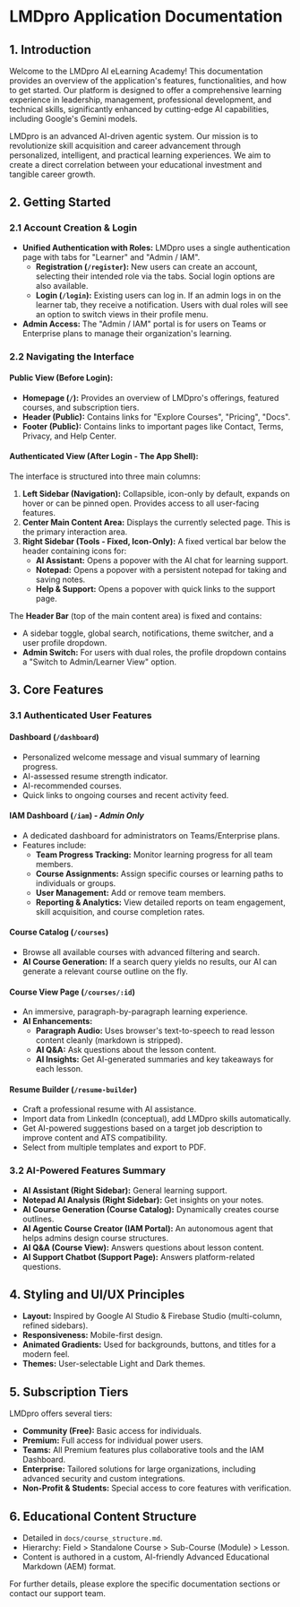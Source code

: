 
# LMDpro Application Documentation

## 1. Introduction

Welcome to the LMDpro AI eLearning Academy! This documentation provides an overview of the application's features, functionalities, and how to get started. Our platform is designed to offer a comprehensive learning experience in leadership, management, professional development, and technical skills, significantly enhanced by cutting-edge AI capabilities, including Google's Gemini models.

LMDpro is an advanced AI-driven agentic system. Our mission is to revolutionize skill acquisition and career advancement through personalized, intelligent, and practical learning experiences. We aim to create a direct correlation between your educational investment and tangible career growth.

## 2. Getting Started

### 2.1 Account Creation & Login
- **Unified Authentication with Roles:** LMDpro uses a single authentication page with tabs for "Learner" and "Admin / IAM".
    - **Registration (`/register`):** New users can create an account, selecting their intended role via the tabs. Social login options are also available.
    - **Login (`/login`):** Existing users can log in. If an admin logs in on the learner tab, they receive a notification. Users with dual roles will see an option to switch views in their profile menu.
- **Admin Access:** The "Admin / IAM" portal is for users on Teams or Enterprise plans to manage their organization's learning.

### 2.2 Navigating the Interface

#### Public View (Before Login):
- **Homepage (`/`):** Provides an overview of LMDpro's offerings, featured courses, and subscription tiers.
- **Header (Public):** Contains links for "Explore Courses", "Pricing", "Docs".
- **Footer (Public):** Contains links to important pages like Contact, Terms, Privacy, and Help Center.

#### Authenticated View (After Login - The App Shell):
The interface is structured into three main columns:
1.  **Left Sidebar (Navigation):** Collapsible, icon-only by default, expands on hover or can be pinned open. Provides access to all user-facing features.
2.  **Center Main Content Area:** Displays the currently selected page. This is the primary interaction area.
3.  **Right Sidebar (Tools - Fixed, Icon-Only):** A fixed vertical bar below the header containing icons for:
    *   **AI Assistant:** Opens a popover with the AI chat for learning support.
    *   **Notepad:** Opens a popover with a persistent notepad for taking and saving notes.
    *   **Help & Support:** Opens a popover with quick links to the support page.

The **Header Bar** (top of the main content area) is fixed and contains:
*   A sidebar toggle, global search, notifications, theme switcher, and a user profile dropdown.
*   **Admin Switch:** For users with dual roles, the profile dropdown contains a "Switch to Admin/Learner View" option.

## 3. Core Features

### 3.1 Authenticated User Features

#### Dashboard (`/dashboard`)
- Personalized welcome message and visual summary of learning progress.
- AI-assessed resume strength indicator.
- AI-recommended courses.
- Quick links to ongoing courses and recent activity feed.

#### IAM Dashboard (`/iam`) - *Admin Only*
- A dedicated dashboard for administrators on Teams/Enterprise plans.
- Features include:
    - **Team Progress Tracking:** Monitor learning progress for all team members.
    - **Course Assignments:** Assign specific courses or learning paths to individuals or groups.
    - **User Management:** Add or remove team members.
    - **Reporting & Analytics:** View detailed reports on team engagement, skill acquisition, and course completion rates.

#### Course Catalog (`/courses`)
- Browse all available courses with advanced filtering and search.
- **AI Course Generation:** If a search query yields no results, our AI can generate a relevant course outline on the fly.

#### Course View Page (`/courses/:id`)
- An immersive, paragraph-by-paragraph learning experience.
- **AI Enhancements:**
    - **Paragraph Audio:** Uses browser's text-to-speech to read lesson content cleanly (markdown is stripped).
    - **AI Q&A:** Ask questions about the lesson content.
    - **AI Insights:** Get AI-generated summaries and key takeaways for each lesson.

#### Resume Builder (`/resume-builder`)
- Craft a professional resume with AI assistance.
- Import data from LinkedIn (conceptual), add LMDpro skills automatically.
- Get AI-powered suggestions based on a target job description to improve content and ATS compatibility.
- Select from multiple templates and export to PDF.

### 3.2 AI-Powered Features Summary
- **AI Assistant (Right Sidebar):** General learning support.
- **Notepad AI Analysis (Right Sidebar):** Get insights on your notes.
- **AI Course Generation (Course Catalog):** Dynamically creates course outlines.
- **AI Agentic Course Creator (IAM Portal):** An autonomous agent that helps admins design course structures.
- **AI Q&A (Course View):** Answers questions about lesson content.
- **AI Support Chatbot (Support Page):** Answers platform-related questions.

## 4. Styling and UI/UX Principles
- **Layout:** Inspired by Google AI Studio & Firebase Studio (multi-column, refined sidebars).
- **Responsiveness:** Mobile-first design.
- **Animated Gradients:** Used for backgrounds, buttons, and titles for a modern feel.
- **Themes:** User-selectable Light and Dark themes.

## 5. Subscription Tiers
LMDpro offers several tiers:
- **Community (Free):** Basic access for individuals.
- **Premium:** Full access for individual power users.
- **Teams:** All Premium features plus collaborative tools and the IAM Dashboard.
- **Enterprise:** Tailored solutions for large organizations, including advanced security and custom integrations.
- **Non-Profit & Students:** Special access to core features with verification.

## 6. Educational Content Structure
- Detailed in `docs/course_structure.md`.
- Hierarchy: Field > Standalone Course > Sub-Course (Module) > Lesson.
- Content is authored in a custom, AI-friendly Advanced Educational Markdown (AEM) format.

For further details, please explore the specific documentation sections or contact our support team.
